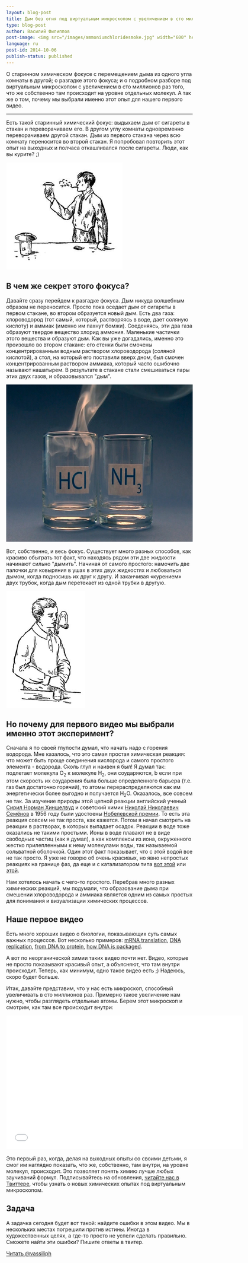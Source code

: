 ```yaml
---
layout: blog-post
title: Дым без огня под виртуальным микроскопом с увеличением в сто миллионов раз
type: blog-post
author: Василий Филиппов
post-image: <img src="/images/ammoniumchloridesmoke.jpg" width="600" height="424" alt="Смешиваясь хлороводорода и аммиак дают дым">
language: ru
post-id: 2014-10-06
publish-status: published
---
```

О старинном химическом фокусе с перемещением дыма из одного угла комнаты в другой; о разгадке этого фокуса; и о подробном разборе под виртуальным микроскопом с увеличением в сто миллионов раз того, что же собственно там происходит на уровне отдельных молекул. А так же о том, почему мы выбрали именно этот опыт для нашего первого видео.
<!-- more -->

---
Есть такой старинный химический фокус: выдыхаем дым от сигареты в стакан и переворачиваем его. В другом углу комнаты одновременно переворачиваем другой стакан. Дым из первого стакана через всю комнату переносится во второй стакан. Я попробовал повторить этот опыт на выходных и полчаса откашливался после сигареты. Люди, как вы курите? ;)

<img src="/images/movingofsmoke.png" width="314" height="289" alt="Перенос дыма из одного стакана в другой">

## В чем же секрет этого фокуса? 

Давайте сразу перейдем к разгадке фокуса. Дым никуда волшебным образом не переносится. Просто пока оседает дым от сигареты в первом стакане, во втором образуется новый дым. Есть два газа: хлороводород (тот самый, который, растворяясь в воде, дает соляную кислоту) и аммиак (именно им пахнут бомжи). Соеденяясь, эти два газа образуют твердое вещество хлорид аммония. Маленькие частички этого вещества и образуют дым. Как вы уже догадались, именно это произошло во втором стакане: его стенки были смочены концентрированным водным раствором хлороводорода (соляной кислотой), а стол, на который его поставили вверх дном, был смочен концентрированным раствором аммиака, который часто ошибочно называют нашатырем. В результате в стакане стали смешиваться пары этих двух газов, и образовывался "дым".

<img src="/images/ammoniumchloridesmoke.jpg" width="600" height="424" alt="Смешиваясь хлороводорода и аммиак дают дым">

Вот, собственно, и весь фокус. Существует много разных способов, как красиво обыграть тот факт, что находясь рядом эти две жидкости начинают сильно "дымить". Начиная от самого простого: намочить две палочки для ковыряния в ушах в этих двух жидкостях и любоваться дымом, когда подносишь их друг к другу. И заканчивая «курением» двух трубок, когда дым перетекает из одной трубки в другую. 

<img src="/images/twosmokingtubes.png" width="213" height="315">

## Но почему для первого видео мы выбрали именно этот эксперимент?

Сначала я по своей глупости думал, что начать надо с горения водорода. Мне казалось, что это самая простая химическая реакция: что может быть проще соединения кислорода и самого простого элемента - водорода. Сколь глуп и наивен я был! Я думал так: подлетает молекула O<sub>2</sub> к молекуле H<sub>2</sub>, они соударяются, b если при этом скорость их соударения была больше определенного барьера (т.е. газ был достаточно горячий), то атомы перераспределяются как им энергетически более выгодно и получается H<sub>2</sub>O. Оказалось, все совсем не так. За изучение природы этой цепной реакции английский ученый <a href="https://ru.wikipedia.org/wiki/%D0%A5%D0%B8%D0%BD%D1%88%D0%B5%D0%BB%D0%B2%D1%83%D0%B4,_%D0%A1%D0%B8%D1%80%D0%B8%D0%BB_%D0%9D%D0%BE%D1%80%D0%BC%D0%B0%D0%BD">Сирил Норман Хиншелвуд</a> и советский химик <a href="https://ru.wikipedia.org/wiki/%D0%A1%D0%B5%D0%BC%D1%91%D0%BD%D0%BE%D0%B2,_%D0%9D%D0%B8%D0%BA%D0%BE%D0%BB%D0%B0%D0%B9_%D0%9D%D0%B8%D0%BA%D0%BE%D0%BB%D0%B0%D0%B5%D0%B2%D0%B8%D1%87">Николай Николаевич Семёнов</a> в 1956 году были удостоены <a href="http://www.nobelprize.org/nobel_prizes/chemistry/laureates/1956/">Нобелевской премии</a>. То есть эта реакция совсем не так проста, как кажется. Потом я начал смотреть на реакции в растворах, в которых выпадает осадок. Реакции в воде тоже оказались не такими простыми. Ионы в воде плавают не в виде свободных частиц (как я думал), а как комплексы из иона, окруженного жестко прилепленными к нему молекулами воды, так называемой сольватной оболочкой. Один этот факт показывает, что с этой водой все не так просто. Я уже не говорю об очень красивых, но явно непростых реакциях на границе фаз, да еще и с катализатором типа <a href="http://chemistry.melscience.com/experiments/catalytic-oxidation-of-acetone-on-copper-wire.html">вот этой</a> или <a href="http://chemistry.melscience.com/experiments/oxidation-of-ammonia-with-platinum-catalyst.html">этой</a>.

Нам хотелось начать с чего-то простого. Перебрав много разных химических реакций, мы подумали, что образование дыма при смешении хлороводорода и аммиака является одним из самых простых для понимания и визуализации химических процессов.

## Наше первое видео

Есть много хороших видео о биологии, показывающих суть самых важных процессов. Вот несколько примеров: <a href="https://www.youtube.com/watch?v=TfYf_rPWUdY">mRNA translation</a>, <a href="https://www.youtube.com/watch?v=OnuspQG0Jd0">DNA replication</a>, <a href="https://www.youtube.com/watch?v=D3fOXt4MrOM">from DNA to protein</a>, <a href="https://www.youtube.com/watch?v=gbSIBhFwQ4s">how DNA is packaged</a>.

А вот по неорганической химии таких видео почти нет. Видео, которые не просто показывают красивый опыт, а объясняют, что там внутри происходит. Теперь, как минимум, одно такое видео есть ;) Надеюсь, скоро будет больше.

Итак, давайте представим, что у нас есть микроскоп, способный увеличивать в сто миллионов раз. Примерно такое увеличение нам нужно, чтобы разглядеть отдельные атомы. Берем этот микроскоп и смотрим, как там все происходит внутри:

<iframe width="640" height="360" src="//www.youtube.com/embed/cz87YmRYwhU?rel=0" frameborder="0" allowfullscreen></iframe>
<br>

Это первый раз, когда, делая на выходных опыты со своими детьми, я смог им наглядно показать, что же, собственно, там внутри, на уровне молекул, происходит. Это позволяет понять химию лучше любых заучиваний формул. Подписывайтесь на обновления, <a href="https://twitter.com/MelScienceRU">читайте нас в Твиттере</a>, чтобы узнать о новых химических опытах под виртуальным микроскопом.

## Задача
А задачка сегодня будет вот такой: найдите ошибки в этом видео. Мы в нескольких местах погрешили против истины. Иногда в художественных целях, а где-то просто не успели сделать правильно. Сможете найти эти ошибки? Пишите ответы в твитер.

<!-- Begin Twitter follow -->
<a href="https://twitter.com/MelScienceRU" class="twitter-follow-button" data-show-count="false" data-lang="ru" data-size="large">Читать @vassiliph</a>
<script>!function(d,s,id){var js,fjs=d.getElementsByTagName(s)[0],p=/^http:/.test(d.location)?'http':'https';if(!d.getElementById(id)){js=d.createElement(s);js.id=id;js.src=p+'://platform.twitter.com/widgets.js';fjs.parentNode.insertBefore(js,fjs);}}(document, 'script', 'twitter-wjs');</script>
<!-- End Twitter follow -->
